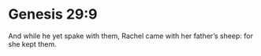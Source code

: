 # Genesis 29:9

And while he yet spake with them, Rachel came with her father’s sheep: for she kept them.